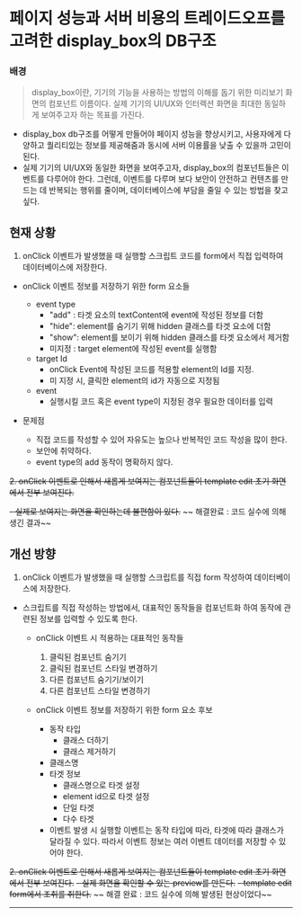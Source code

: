 # 페이지 성능과 서버 비용의 트레이드오프를 고려한 display_box의 DB구조

### 배경

> display_box이란, 기기의 기능을 사용하는 방법의 이해를 돕기 위한 미리보기 화면의 컴포넌트 이름이다. 실제 기기의 UI/UX와 인터렉션 화면을 최대한 동일하게 보여주고자 하는 목표를 가진다.

- display_box db구조를 어떻게 만들어야 페이지 성능을 향상시키고, 사용자에게 다양하고 퀄리티있는 정보를 제공해줌과 동시에 서버 이용률을 낮출 수 있을까 고민이 된다.
- 실제 기기의 UI/UX와 동일한 화면을 보여주고자, display_box의 컴포넌트들은 이벤트를 다루어야 한다. 그런데, 이벤트를 다루며 보다 보안이 안전하고 컨텐츠를 만드는 데 반복되는 행위를 줄이며, 데이터베이스에 부담을 줄일 수 있는 방법을 찾고 싶다.

## 현재 상황

1. onClick 이벤트가 발생했을 때 실행할 스크립트 코드를 form에서 직접 입력하여 데이터베이스에 저장한다.

- onClick 이벤트 정보를 저장하기 위한 form 요소들

  - event type
    - "add" : 타겟 요소의 textContent에 event에 작성된 정보를 더함
    - "hide": element를 숨기기 위해 hidden 클래스를 타겟 요소에 더함
    - "show": element를 보이기 위해 hidden 클래스를 타겟 요소에서 제거함
    - 미지정 : target element에 작성된 event를 실행함
  - target Id
    - onClick Event에 작성된 코드를 적용할 element의 Id를 지정.
    - 미 지정 시, 클릭한 element의 id가 자동으로 지정됨
  - event
    - 실행시킬 코드 혹은 event type이 지정된 경우 필요한 데이터를 입력

- 문제점
  - 직접 코드를 작성할 수 있어 자유도는 높으나 반복적인 코드 작성을 많이 한다.
  - 보안에 취약하다.
  - event type의 add 동작이 명확하지 않다.

~~2. onClick 이벤트로 인해서 새롭게 보여지는 컴포넌트들이 template edit 초기 화면에서 전부 보여진다.~~

~~- 실제로 보여지는 화면을 확인하는데 불편함이 있다.~~
~~ 해결완료 : 코드 실수에 의해 생긴 결과~~

## 개선 방향

1. onClick 이벤트가 발생했을 때 실행할 스크립트를 직접 form 작성하여 데이터베이스에 저장한다.

- 스크립트를 직접 작성하는 방법에서, 대표적인 동작들을 컴포넌트화 하여 동작에 관련된 정보를 입력할 수 있도록 한다.

  - onClick 이벤트 시 적용하는 대표적인 동작들
    1. 클릭된 컴포넌트 숨기기
    2. 클릭된 컴포넌트 스타일 변경하기
    3. 다른 컴포넌트 숨기기/보이기
    4. 다른 컴포넌트 스타일 변경하기
  - onClick 이벤트 정보를 저장하기 위한 form 요소 후보

    - 동작 타입
      - 클래스 더하기
      - 클래스 제거하기
    - 클래스명
    - 타겟 정보
      - 클래스명으로 타겟 설정
      - element id으로 타겟 설정
      - 단일 타겟
      - 다수 타겟
    - 이벤트 발생 시 실행할 이벤트는 동작 타입에 따라, 타겟에 따라 클래스가 달라질 수 있다. 따라서 이벤트 정보는 여러 이벤트 데이터를 저장할 수 있어야 한다.

~~2. onClick 이벤트로 인해서 새롭게 보여지는 컴포넌트들이 template edit 초기 화면에서 전부 보여진다.~~
~~- 실제 화면을 확인할 수 있는 preview를 만든다.~~
~~- template edit form에서 조취를 취한다.~~
~~ 해결 완료 : 코드 실수에 의해 발생된 현상이었다~~

<hr/>
